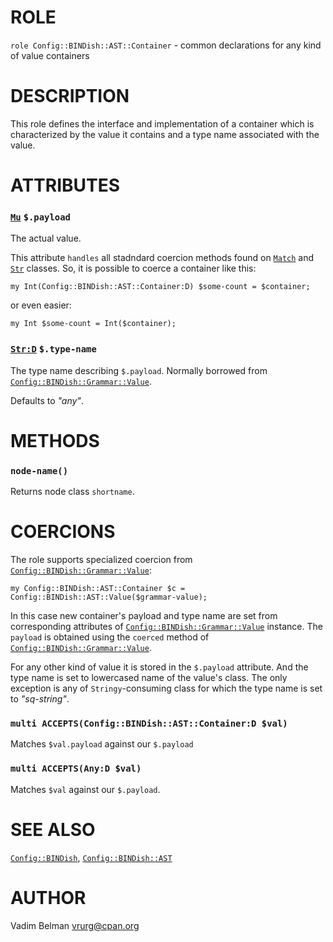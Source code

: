 ROLE
====

`role Config::BINDish::AST::Container` - common declarations for any kind of value containers

DESCRIPTION
===========

This role defines the interface and implementation of a container which is characterized by the value it contains and a type name associated with the value.

ATTRIBUTES
==========

### [`Mu`](https://docs.raku.org/type/Mu) `$.payload`

The actual value.

This attribute `handles` all stadndard coercion methods found on [`Match`](https://docs.raku.org/type/Match) and [`Str`](https://docs.raku.org/type/Str) classes. So, it is possible to coerce a container like this:

    my Int(Config::BINDish::AST::Container:D) $some-count = $container;

or even easier:

    my Int $some-count = Int($container);

### [`Str:D`](https://docs.raku.org/type/Str) `$.type-name`

The type name describing `$.payload`. Normally borrowed from [`Config::BINDish::Grammar::Value`](../Grammar/Value.md).

Defaults to *"any"*.

METHODS
=======

### `node-name()`

Returns node class `shortname`.

COERCIONS
=========

The role supports specialized coercion from [`Config::BINDish::Grammar::Value`](../Grammar/Value.md):

    my Config::BINDish::AST::Container $c = Config::BINDish::AST::Value($grammar-value);

In this case new container's payload and type name are set from corresponding attributes of [`Config::BINDish::Grammar::Value`](../Grammar/Value.md) instance. The `payload` is obtained using the `coerced` method of [`Config::BINDish::Grammar::Value`](../Grammar/Value.md).

For any other kind of value it is stored in the `$.payload` attribute. And the type name is set to lowercased name of the value's class. The only exception is any of `Stringy`-consuming class for which the type name is set to *"sq-string"*.

### `multi ACCEPTS(Config::BINDish::AST::Container:D $val)`

Matches `$val.payload` against our `$.payload`

### `multi ACCEPTS(Any:D $val)`

Matches `$val` against our `$.payload`.

SEE ALSO
========

[`Config::BINDish`](../../BINDish.md), [`Config::BINDish::AST`](../AST.md)

AUTHOR
======

Vadim Belman <vrurg@cpan.org>

